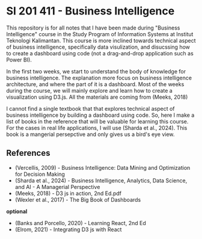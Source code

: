 # SI 201 411 - Business Intelligence

This repository is for all notes that I have been made during 
"Business Intelligence" course in the Study Program of Information
Systems at Institut Teknologi Kalimantan. This course is more
inclined towards technical aspect of business intelligence, specifically
data visulization, and disucssing how to create a dashboard using code (not
a drag-and-drop application such as Power BI).

In the first two weeks, we start to understand the body of knowledge for
business intelligence. The explanation more focus on business intelligence
architecture, and where the part of it is a dashboard. Most of the weeks
during the course, we will mainly explore and learn how to create a visualization
using D3.js. All the materials are coming from (Meeks, 2018)

I cannot find a single textbook that that explores technical 
aspect of business intelligence by building a dashboard using
code. So, here I make a list of books in the reference 
that will be valuable for learning this course. For the cases in real life
applications, I will use (Sharda et al., 2024). This book
is a mangerial persepctive and only gives us a bird's eye view. 

## References
- (Vercellis, 2009) - Business Intelligence: 
  Data Mining and Optimization for Decision Making
- (Sharda et al., 2024) - Business Intelligence, Analytics, Data Science, and AI - A Managerial Perspective 
- (Meeks, 2018) - D3 js in action, 2nd Ed.pdf
- (Wexler et al., 2017) - The Big Book of Dashboards

**optional**
- (Banks and Porcello, 2020) - Learning React, 2nd Ed
- (Elrom, 2021) - Integrating D3 js with React